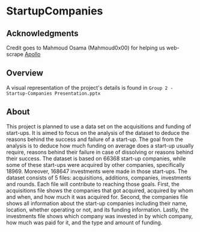 # StartupCompanies

## Acknowledgments
Credit goes to Mahmoud Osama (Mahmoud0x00) for helping us web-scrape [Apollo](https://app.apollo.io/#/onboarding/select-use-case)

## Overview
A visual representation of the project's details is found in `Group 2 - Startup-Companies Presentation.pptx`

## About 
This project is planned to use a data set on the acquisitions and funding of start-ups.
It is aimed to focus on the analysis of the dataset to deduce the reasons behind the success and failure of a start-up. 
The goal from the analysis is to deduce how much funding on average does a start-up usually require, 
reasons behind their failure in case of dissolving or reasons behind their success. 
The dataset is based on 66368 start-up companies, while some of these start-ups were acquired by other companies, specifically 18969. 
Moreover, 168647 investments were made in those start-ups. The dataset consists of 5 files: acquisitions, additions, companies, investments and rounds. 
Each file will contribute to reaching those goals. 
First, the acquisitions file shows the companies that got acquired, 
acquired by whom and when, and how much it was acquired for. 
Second, the companies file shows all information about the start-up companies including their name, 
location, whether operating or not, and its funding information. 
Lastly, the investments file shows which company was invested in by which company, 
how much was paid for it, and the type and amount of funding.


